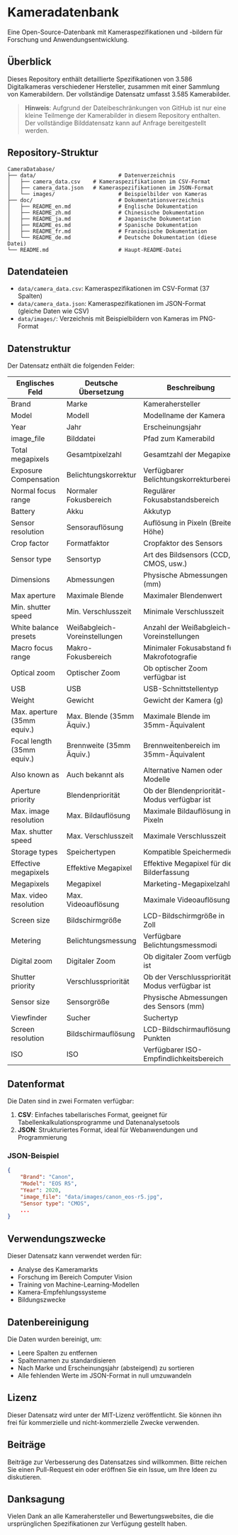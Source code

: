 # Kameradatenbank

Eine Open-Source-Datenbank mit Kameraspezifikationen und -bildern für Forschung und Anwendungsentwicklung.

## Überblick

Dieses Repository enthält detaillierte Spezifikationen von 3.586 Digitalkameras verschiedener Hersteller, zusammen mit einer Sammlung von Kamerabildern. Der vollständige Datensatz umfasst 3.585 Kamerabilder.

> **Hinweis**: Aufgrund der Dateibeschränkungen von GitHub ist nur eine kleine Teilmenge der Kamerabilder in diesem Repository enthalten. Der vollständige Bilddatensatz kann auf Anfrage bereitgestellt werden.




## Repository-Struktur

```
CameraDatabase/
├── data/                          # Datenverzeichnis
│   ├── camera_data.csv    # Kameraspezifikationen im CSV-Format
│   ├── camera_data.json   # Kameraspezifikationen im JSON-Format
│   └── images/                    # Beispielbilder von Kameras
├── doc/                           # Dokumentationsverzeichnis
│   ├── README_en.md               # Englische Dokumentation
│   ├── README_zh.md               # Chinesische Dokumentation
│   ├── README_ja.md               # Japanische Dokumentation
│   ├── README_es.md               # Spanische Dokumentation
│   ├── README_fr.md               # Französische Dokumentation
│   └── README_de.md               # Deutsche Dokumentation (diese Datei)
└── README.md                      # Haupt-README-Datei
```




## Datendateien

- `data/camera_data.csv`: Kameraspezifikationen im CSV-Format (37 Spalten)
- `data/camera_data.json`: Kameraspezifikationen im JSON-Format (gleiche Daten wie CSV)
- `data/images/`: Verzeichnis mit Beispielbildern von Kameras im PNG-Format

## Datenstruktur

Der Datensatz enthält die folgenden Felder:

| Englisches Feld | Deutsche Übersetzung | Beschreibung |
|---------|----------|------|
| Brand | Marke | Kamerahersteller |
| Model | Modell | Modellname der Kamera |
| Year | Jahr | Erscheinungsjahr |
| image_file | Bilddatei | Pfad zum Kamerabild |
| Total megapixels | Gesamtpixelzahl | Gesamtzahl der Megapixel |
| Exposure Compensation | Belichtungskorrektur | Verfügbarer Belichtungskorrekturbereich |
| Normal focus range | Normaler Fokusbereich | Regulärer Fokusabstandsbereich |
| Battery | Akku | Akkutyp |
| Sensor resolution | Sensorauflösung | Auflösung in Pixeln (Breite x Höhe) |
| Crop factor | Formatfaktor | Cropfaktor des Sensors |
| Sensor type | Sensortyp | Art des Bildsensors (CCD, CMOS, usw.) |
| Dimensions | Abmessungen | Physische Abmessungen (mm) |
| Max aperture | Maximale Blende | Maximaler Blendenwert |
| Min. shutter speed | Min. Verschlusszeit | Minimale Verschlusszeit |
| White balance presets | Weißabgleich-Voreinstellungen | Anzahl der Weißabgleich-Voreinstellungen |
| Macro focus range | Makro-Fokusbereich | Minimaler Fokusabstand für Makrofotografie |
| Optical zoom | Optischer Zoom | Ob optischer Zoom verfügbar ist |
| USB | USB | USB-Schnittstellentyp |
| Weight | Gewicht | Gewicht der Kamera (g) |
| Max. aperture (35mm equiv.) | Max. Blende (35mm Äquiv.) | Maximale Blende im 35mm-Äquivalent |
| Focal length (35mm equiv.) | Brennweite (35mm Äquiv.) | Brennweitenbereich im 35mm-Äquivalent |
| Also known as | Auch bekannt als | Alternative Namen oder Modelle |
| Aperture priority | Blendenpriorität | Ob der Blendenpriorität-Modus verfügbar ist |
| Max. image resolution | Max. Bildauflösung | Maximale Bildauflösung in Pixeln |
| Max. shutter speed | Max. Verschlusszeit | Maximale Verschlusszeit |
| Storage types | Speichertypen | Kompatible Speichermedien |
| Effective megapixels | Effektive Megapixel | Effektive Megapixel für die Bilderfassung |
| Megapixels | Megapixel | Marketing-Megapixelzahl |
| Max. video resolution | Max. Videoauflösung | Maximale Videoauflösung |
| Screen size | Bildschirmgröße | LCD-Bildschirmgröße in Zoll |
| Metering | Belichtungsmessung | Verfügbare Belichtungsmessmodi |
| Digital zoom | Digitaler Zoom | Ob digitaler Zoom verfügbar ist |
| Shutter priority | Verschlusspriorität | Ob der Verschlusspriorität-Modus verfügbar ist |
| Sensor size | Sensorgröße | Physische Abmessungen des Sensors (mm) |
| Viewfinder | Sucher | Suchertyp |
| Screen resolution | Bildschirmauflösung | LCD-Bildschirmauflösung in Punkten |
| ISO | ISO | Verfügbarer ISO-Empfindlichkeitsbereich |

## Datenformat

Die Daten sind in zwei Formaten verfügbar:

1. **CSV**: Einfaches tabellarisches Format, geeignet für Tabellenkalkulationsprogramme und Datenanalysetools
2. **JSON**: Strukturiertes Format, ideal für Webanwendungen und Programmierung

### JSON-Beispiel

```json
{
    "Brand": "Canon",
    "Model": "EOS R5",
    "Year": 2020,
    "image_file": "data/images/canon_eos-r5.jpg",
    "Sensor type": "CMOS",
    ...
}
```

## Verwendungszwecke

Dieser Datensatz kann verwendet werden für:

- Analyse des Kameramarkts
- Forschung im Bereich Computer Vision
- Training von Machine-Learning-Modellen
- Kamera-Empfehlungssysteme
- Bildungszwecke

## Datenbereinigung

Die Daten wurden bereinigt, um:
- Leere Spalten zu entfernen
- Spaltennamen zu standardisieren
- Nach Marke und Erscheinungsjahr (absteigend) zu sortieren
- Alle fehlenden Werte im JSON-Format in null umzuwandeln

## Lizenz

Dieser Datensatz wird unter der MIT-Lizenz veröffentlicht. Sie können ihn frei für kommerzielle und nicht-kommerzielle Zwecke verwenden.

## Beiträge

Beiträge zur Verbesserung des Datensatzes sind willkommen. Bitte reichen Sie einen Pull-Request ein oder eröffnen Sie ein Issue, um Ihre Ideen zu diskutieren.

## Danksagung

Vielen Dank an alle Kamerahersteller und Bewertungswebsites, die die ursprünglichen Spezifikationen zur Verfügung gestellt haben. 